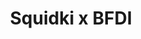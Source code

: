---
slug: squidki-x-bfdi
title: Squidki x BFDI
description: "Squidki x BFDI is an exciting online game. Play for free directly in your browser!"
icon: /images/new_mods/Sprunki x BFDI.png
url: https://wowtbc.net/sprunkin/sprunki-x-bfdi/index.html
previewImage: /images/new_mods/Sprunki x BFDI.png
type: new mods

# SEO配置
seo:
  title: "Squidki x BFDI - Play Free Online Game | Fun Browser Games"
  description: "Squidki x BFDI - Play this fun online game for free in your browser. No download required!"
  ogImage: "/images/new_mods/Sprunki x BFDI.png"
  keywords: "squidki-x-bfdi, online game, browser game, free game, new mods game, play online"

videoUrls:
  - https://www.youtube.com/embed/example1
  - https://www.youtube.com/embed/example2

whyPlay:
  title: "Why Play Squidki x BFDI?"
  items:
    - "Immersive Gameplay: Squidki x BFDI offers an engaging and immersive gaming experience that will keep you entertained for hours"
    - "Challenging Levels: Test your skills with increasingly difficult challenges and obstacles"
    - "Beautiful Graphics: Enjoy stunning visuals and smooth animations that bring the game world to life"
    - "Regular Updates: New content and features are added regularly to keep the game fresh and exciting"
    - "Free to Play: Experience all the fun without spending a penny"
    - "Community Features: Connect with other players, share strategies, and compete for high scores"
    - "Cross-Platform: Play on any device with a web browser, no downloads required"

features:
  title: "Key Features of Squidki x BFDI"
  image: "/images/new_mods/Sprunki x BFDI.png"
  items:
    - "Intuitive Controls: Easy to learn controls make Squidki x BFDI accessible for players of all skill levels"
    - "Multiple Game Modes: Enjoy various gameplay options that provide different challenges and experiences"
    - "Character Customization: Personalize your gaming experience with unique characters and items"
    - "Achievement System: Complete special tasks to earn rewards and recognition"
    - "Leaderboards: Compete with players worldwide and see who can achieve the highest scores"

characteristics:
  title: "Game Characteristics"
  image: "/images/new_mods/Sprunki x BFDI.png"
  items:
    - "Genre: New mods game with elements of strategy and skill"
    - "Difficulty: Suitable for both casual gamers and those seeking a challenge"
    - "Play Time: Quick sessions or extended gameplay, depending on your preference"
    - "Art Style: Vibrant and engaging visuals that enhance the gaming experience"
    - "Sound Design: Immersive audio that complements the gameplay perfectly"

info: "Squidki x BFDI is an exciting online game that offers players a unique and engaging gaming experience. With its intuitive controls, stunning visuals, and challenging gameplay, Squidki x BFDI provides hours of entertainment for players of all ages and skill levels. Whether you're looking for a quick gaming session during a break or an extended play session, Squidki x BFDI delivers an immersive experience that will keep you coming back for more. The game features multiple levels of increasing difficulty, ensuring that players are constantly challenged as they progress. With regular updates adding new content and features, Squidki x BFDI remains fresh and exciting, providing endless entertainment options for its growing community of players."

howToPlayIntro: "Welcome to Squidki x BFDI! This guide will walk you through the basics and help you master the game. Whether you're a beginner or looking to improve your skills, these tips and instructions will enhance your gaming experience."

howToPlaySteps:
  - title: "Getting Started"
    description: "Begin your Squidki x BFDI adventure by familiarizing yourself with the controls. Use your keyboard or mouse to navigate through the game interface. The tutorial will guide you through the basic mechanics and help you understand the objectives."
  - title: "Understanding the Objectives"
    description: "In Squidki x BFDI, your main goal is to progress through levels by completing specific objectives. Each level presents unique challenges that require different strategies and approaches."
  - title: "Mastering the Controls"
    description: "Practice using the controls to improve your precision and reaction time. Squidki x BFDI requires quick reflexes and strategic thinking to overcome obstacles and defeat opponents."
  - title: "Utilizing Power-ups"
    description: "Collect power-ups throughout the game to enhance your abilities and overcome difficult challenges. Each power-up offers unique advantages that can be crucial for success."
  - title: "Developing Strategies"
    description: "As you progress in Squidki x BFDI, develop effective strategies for different scenarios. Analyze patterns, anticipate challenges, and adapt your approach to maximize your performance."

faq:
  title: "Frequently Asked Questions about Squidki x BFDI"
  items:
    - question: "Is Squidki x BFDI free to play?"
      answer: "Yes, Squidki x BFDI is completely free to play directly in your web browser. No downloads or purchases are required to enjoy the full game experience."
    - question: "Can I play Squidki x BFDI on mobile devices?"
      answer: "Yes, Squidki x BFDI is optimized for both desktop and mobile play. You can enjoy the game on any device with a web browser and internet connection."
    - question: "Are there any in-game purchases?"
      answer: "While Squidki x BFDI is free to play, there may be optional in-game purchases available for cosmetic items or additional features that don't affect core gameplay."
    - question: "How often is Squidki x BFDI updated?"
      answer: "The developers regularly update Squidki x BFDI with new content, features, and improvements based on player feedback and game performance."
    - question: "Can I play Squidki x BFDI offline?"
      answer: "Currently, Squidki x BFDI requires an internet connection to play as it's a browser-based online game."
    - question: "Is Squidki x BFDI suitable for children?"
      answer: "Yes, Squidki x BFDI is designed to be family-friendly and suitable for players of all ages."
    - question: "How do I report bugs or issues?"
      answer: "If you encounter any problems while playing Squidki x BFDI, you can report them through the game's support page or contact the developers directly through their website."
    - question: "Still Have Questions?"
      answer: "If you have additional questions about Squidki x BFDI that aren't covered in this FAQ, please visit our support center or contact our customer service team for assistance."
---